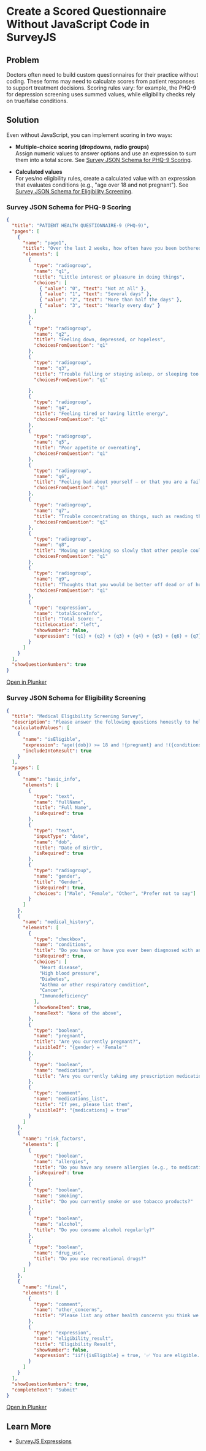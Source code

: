 # Create a Scored Questionnaire Without JavaScript Code in SurveyJS

## Problem

Doctors often need to build custom questionnaires for their practice without coding. These forms may need to calculate scores from patient responses to support treatment decisions. Scoring rules vary: for example, the PHQ-9 for depression screening uses summed values, while eligibility checks rely on true/false conditions.

## Solution

Even without JavaScript, you can implement scoring in two ways:

- **Multiple-choice scoring (dropdowns, radio groups)**      
Assign numeric values to answer options and use an expression to sum them into a total score. See [Survey JSON Schema for PHQ-9 Scoring](#survey-json-schema-for-phq-9-scoring).

- **Calculated values**      
For yes/no eligibility rules, create a calculated value with an expression that evaluates conditions (e.g., "age over 18 and not pregnant"). See [Survey JSON Schema for Eligibility Screening](#survey-json-schema-for-eligibility-screening).

### Survey JSON Schema for PHQ-9 Scoring

```json
{
  "title": "PATIENT HEALTH QUESTIONNAIRE-9 (PHQ-9)",
  "pages": [
    {
      "name": "page1",
      "title": "Over the last 2 weeks, how often have you been bothered by any of the following problems?",
      "elements": [
        {
          "type": "radiogroup",
          "name": "q1",
          "title": "Little interest or pleasure in doing things",
          "choices": [
            { "value": "0", "text": "Not at all" },
            { "value": "1", "text": "Several days" },
            { "value": "2", "text": "More than half the days" },
            { "value": "3", "text": "Nearly every day" }
          ]
        },
        {
          "type": "radiogroup",
          "name": "q2",
          "title": "Feeling down, depressed, or hopeless",
          "choicesFromQuestion": "q1"
        },
        {
          "type": "radiogroup",
          "name": "q3",
          "title": "Trouble falling or staying asleep, or sleeping too much",
          "choicesFromQuestion": "q1"

        },
        {
          "type": "radiogroup",
          "name": "q4",
          "title": "Feeling tired or having little energy",
          "choicesFromQuestion": "q1"
        },
        {
          "type": "radiogroup",
          "name": "q5",
          "title": "Poor appetite or overeating",
          "choicesFromQuestion": "q1"
        },
        {
          "type": "radiogroup",
          "name": "q6",
          "title": "Feeling bad about yourself — or that you are a failure or have let yourself or your family down",
          "choicesFromQuestion": "q1"
        },
        {
          "type": "radiogroup",
          "name": "q7",
          "title": "Trouble concentrating on things, such as reading the newspaper or watching television",
          "choicesFromQuestion": "q1"
        },
        {
          "type": "radiogroup",
          "name": "q8",
          "title": "Moving or speaking so slowly that other people could have noticed? Or the opposite — being so fidgety or restless that you have been moving around a lot more than usual",
          "choicesFromQuestion": "q1"
        },
        {
          "type": "radiogroup",
          "name": "q9",
          "title": "Thoughts that you would be better off dead or of hurting yourself in some way",
          "choicesFromQuestion": "q1"
        },
        {
          "type": "expression",
          "name": "totalScoreInfo",
          "title": "Total Score: ",
          "titleLocation": "left",
          "showNumber": false,
          "expression": "{q1} + {q2} + {q3} + {q4} + {q5} + {q6} + {q7} + {q8} + {q9}"
        }
      ]
    }
  ],
  "showQuestionNumbers": true
}
```

[Open in Plunker](https://plnkr.co/edit/GiNUr7uq0PfqCftM)

### Survey JSON Schema for Eligibility Screening

<!-- TODO: Update the schema after https://github.com/surveyjs/survey-library/issues/10414 -->

```json
{
  "title": "Medical Eligibility Screening Survey",
  "description": "Please answer the following questions honestly to help us determine your eligibility.",
  "calculatedValues": [
    {
      "name": "isEligible",
      "expression": "age({dob}) >= 18 and !{pregnant} and !({conditions} anyof ['Heart disease','Cancer','Immunodeficiency'])",
      "includeIntoResult": true
    }
  ],
  "pages": [
    {
      "name": "basic_info",
      "elements": [
        {
          "type": "text",
          "name": "fullName",
          "title": "Full Name",
          "isRequired": true
        },
        {
          "type": "text",
          "inputType": "date",
          "name": "dob",
          "title": "Date of Birth",
          "isRequired": true
        },
        {
          "type": "radiogroup",
          "name": "gender",
          "title": "Gender",
          "isRequired": true,
          "choices": ["Male", "Female", "Other", "Prefer not to say"]
        }
      ]
    },
    {
      "name": "medical_history",
      "elements": [
        {
          "type": "checkbox",
          "name": "conditions",
          "title": "Do you have or have you ever been diagnosed with any of the following?",
          "isRequired": true,
          "choices": [
            "Heart disease",
            "High blood pressure",
            "Diabetes",
            "Asthma or other respiratory condition",
            "Cancer",
            "Immunodeficiency"
          ],
          "showNoneItem": true,
          "noneText": "None of the above",
        },
        {
          "type": "boolean",
          "name": "pregnant",
          "title": "Are you currently pregnant?",
          "visibleIf": "{gender} = 'Female'"
        },
        {
          "type": "boolean",
          "name": "medications",
          "title": "Are you currently taking any prescription medications?"
        },
        {
          "type": "comment",
          "name": "medications_list",
          "title": "If yes, please list them",
          "visibleIf": "{medications} = true"
        }
      ]
    },
    {
      "name": "risk_factors",
      "elements": [
        {
          "type": "boolean",
          "name": "allergies",
          "title": "Do you have any severe allergies (e.g., to medication, food, latex)?",
          "isRequired": true
        },
        {
          "type": "boolean",
          "name": "smoking",
          "title": "Do you currently smoke or use tobacco products?"
        },
        {
          "type": "boolean",
          "name": "alcohol",
          "title": "Do you consume alcohol regularly?"
        },
        {
          "type": "boolean",
          "name": "drug_use",
          "title": "Do you use recreational drugs?"
        }
      ]
    },
    {
      "name": "final",
      "elements": [
        {
          "type": "comment",
          "name": "other_concerns",
          "title": "Please list any other health concerns you think we should be aware of"
        },
        {
          "type": "expression",
          "name": "eligibility_result",
          "title": "Eligibility Result",
          "showNumber": false,
          "expression": "iif({isEligible} = true, '✅ You are eligible.', '❌ You are not eligible.')"
        }
      ]
    }
  ],
  "showQuestionNumbers": true,
  "completeText": "Submit"
}
```

<!-- TODO: Update Plunker after https://github.com/surveyjs/survey-library/issues/10414 -->

[Open in Plunker](https://plnkr.co/edit/Bu1pVNmnU63rU7Od)

## Learn More

* [SurveyJS Expressions](https://surveyjs.io/form-library/documentation/design-survey/conditional-logic#expressions)